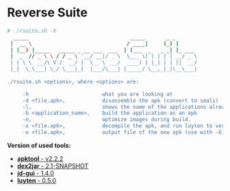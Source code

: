 Reverse Suite
=============

```bash
# ./rsuite.sh -h
  _____                                 _____       _ _       
 |  __ \                               / ____|     (_) |      
 | |__) |_____   _____ _ __ ___  ___  | (___  _   _ _| |_ ___ 
 |  _  // _ \ \ / / _ \ '__/ __|/ _ \  \___ \| | | | | __/ _ \ 
 | | \ \  __/\ V /  __/ |  \__ \  __/  ____) | |_| | | ||  __/
 |_|  \_\___| \_/ \___|_|  |___/\___| |_____/ \__,_|_|\__\___|
                                                                                                                            
./rsuite.sh <options>, where <options> are:

     -h                        what you are looking at
     -d <file.apk>,            disassemble the apk (convert to smali)
     -l,                       shows the name of the applications already disassembled.
     -b <application_name>,    build the application as an apk 
     -n,                       optimize images during build.
     -x <file.apk>,            decompile the apk, and run luyten to verify the source code.
     -o <file.apk>,            output file of the new apk (use with -b)
```


**Version of used tools:**

 - [**apktool** - v2.2.2](https://github.com/iBotPeaches/Apktool)
 - [**dex2jar** - 2.1-SNAPSHOT](https://github.com/pxb1988/dex2jar)
 - [**jd-gui** -  1.4.0](https://github.com/java-decompiler/jd-gui)
 - [**luyten** - 0.5.0](https://github.com/deathmarine/Luyten)
